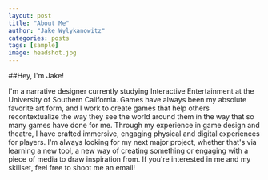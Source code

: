 ```yaml
---
layout: post
title: "About Me"
author: "Jake Wylykanowitz"
categories: posts
tags: [sample]
image: headshot.jpg
---
```



##Hey, I'm Jake! 

I'm a narrative designer currently studying Interactive Entertainment at the University of Southern California.
Games have always been my absolute favorite art form, and I work to create games that help others recontextualize the way they see the world around them in the way that so many games have done for me. 
Through my experience in game design and theatre, I have crafted immersive, engaging physical and digital experiences for players. 
I'm always looking for my next major project, whether that's via learning a new tool, a new way of creating something or engaging with a piece of media to draw inspiration from. If you're interested in me and my skillset, feel free to shoot me an email!
